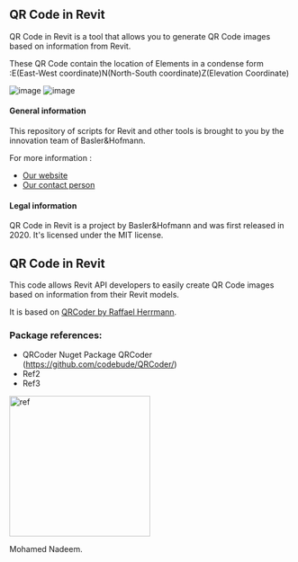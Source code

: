 ## QR Code in Revit
QR Code in Revit is a tool that allows you to generate QR Code images based on information from Revit. 

These QR Code contain the location of Elements in a condense form :E(East-West coordinate)N(North-South coordinate)Z(Elevation Coordinate)

![image](https://user-images.githubusercontent.com/73463175/99229059-c7ef1900-27ed-11eb-8844-549399e87d52.png)
![image](https://user-images.githubusercontent.com/73463175/99231070-654b4c80-27f0-11eb-994b-b6e30df21852.png)

#### General information
This repository of scripts for Revit and other tools is brought to you by the innovation team of Basler&Hofmann.

For more information :
- [Our website](https://www.baslerhofmann.ch/)
- [Our contact person](https://www.baslerhofmann.ch/en/metanavigation/contacts/en-ansprechpartner-detailseite/contact/5902.html)

#### Legal information
QR Code in Revit is a project by Basler&Hofmann and was first released in 2020. It's licensed under the MIT license.



## QR Code in Revit
This code allows Revit API developers to easily create QR Code images based on information from their Revit models.

It is based on [QRCoder by Raffael Herrmann](https://github.com/codebude/QRCoder).

### Package references:
- QRCoder Nuget Package QRCoder (https://github.com/codebude/QRCoder/)
- Ref2
- Ref3

<img width="250" alt="ref" src="https://user-images.githubusercontent.com/73463175/97309673-a04a0800-1862-11eb-910e-db0715684324.PNG"> 


Mohamed Nadeem.
